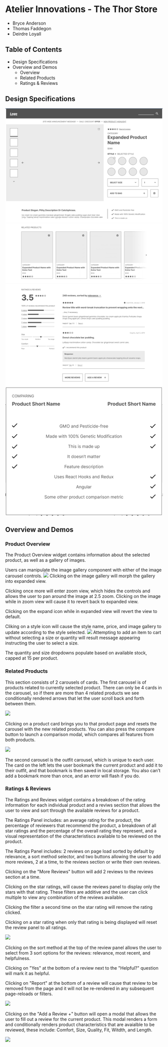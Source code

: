 Atelier Innovations - The Thor Store
================
- Bryce Anderson
- Thomas Faddegon
- Deirdre Loyall

## Table of Contents
- Design Specifications
- Overview and Demos
  - Overview
  - Related Products
  - Ratings & Reviews

## Design Specifications
<img src="./doc/images/fec_overview.png" />
<img src="./doc/images/fec_related.png" />
<img src="./doc/images/fec_reviews.png" />
<img src="./doc/images/fec_compare_modal.png" />


## Overview and Demos

### Product Overview

The Product Overview widget contains information about the selected product, as well as a gallery of images.

Users can manipulate the image gallery component with either of the image carousel controls.
<img src="http://g.recordit.co/yPnYLK8IIH.gif" />
Clicking on the image gallery will morph the gallery into expanded view.

Clicking once more will enter zoom view, which hides the controls and allows the user to pan around the image at 2.5 zoom. Clicking on the image while in zoom view will cause it to revert back to expanded view.

Clicking on the expand icon while in expanded view will revert the view to default.

Cliking on a style icon will cause the style name, price, and image gallery to update according to the style selected.
<img src="http://g.recordit.co/zsR9m8Qq3g.gif" />
Attempting to add an item to cart without selecting a size or quantity will result message appearing instructing the user to select a size.

The quantity and size dropdowns populate based on available stock, capped at 15 per product.


### Related Products

This section consists of 2 carousels of cards. The first carousel is of products related to currently selected product. There can only be 4 cards in the carousel, so if there are more than 4 related products we see conditionally rendered arrows that let the user scroll back and forth between them.

<img src="http://g.recordit.co/pvDlwAdiYQ.gif" />

Clicking on a product card brings you to that product page and resets the carousel with the new related products. You can also press the compare button to launch a comparison modal, which compares all features from both products.


<img src="http://g.recordit.co/oqVJTm2Oy2.gif" />

The second carousel is the outfit carousel, which is unique to each user. The card on the left lets the user bookmark the current product and add it to their outfit, and that bookmark is then saved in local storage. You also can’t add a bookmark more than once, and an error will flash if you do.


### Ratings & Reviews

The Ratings and Reviews widget contains a breakdown of the rating information for each individual product and a reviws section that allows the user to view and sort through the available reviews for a product.

The Ratings Panel includes: an average rating for the product, the percentage of reviewers that recommend the product, a breakdown of all star ratings and the percentage of the overall rating they represent, and a visual representation of the characteristiscs available to be reviewed on the product.

The Ratings Panel includes: 2 reviews on page load sorted by default by relevance, a sort method selector, and two buttons allowing the user to add more reviews, 2 at a time, to the reviews section or write their own reviews.

Clicking on the "More Reviews" button will add 2 reviews to the reviews section at a time. 

Clicking on the star ratings, will cause the reviews panel to display only the stars with that rating. These filters are additive and the user can click multiple to view any combination of the reviews available. 

Clicking the filter a second time on the star rating will remove the rating clicked.

Clicking on a star rating when only that rating is being displayed will reset the review panel to all ratings.

<img src="http://g.recordit.co/gZuwog4H4K.gif"/>

Clicking on the sort method at the top of the review panel allows the user to select from 3 sort options for the reviews: relevance, most recent, and helpfulness.

Clicking on "Yes" at the bottom of a review next to the "Helpful?" question will mark it as helpful.

Clicking on "Report" at the bottom of a review will cause that review to be removed from the page and it will not be re-rendered in any subsequent page-reloads or filters. 

<img src="http://g.recordit.co/WUvjyNL4DW.gif"/>

Clicking on the "Add a Review +" button will open a modal that allows the user to fill out a review for the current product. This modal renders a form and conditionally renders product characteristics that are avaialble to be reviewed, these include: Comfort, Size, Quality, Fit, Witdth, and Length. 

<img src="http://g.recordit.co/TOvblg3W4d.gif"/>



